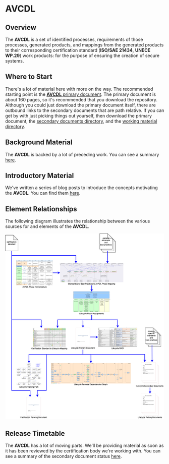# AVCDL

## Overview

The **AVCDL** is a set of identified processes, requirements of those processes, generated products,
and mappings from the generated products to their corresponding certification standard (**ISO/SAE 21434**,
**UNECE WP.29**) work products: for the purpose of ensuring the creation of secure systems.

## Where to Start

There's a lot of material here with more on the way. The recommended starting point is the [**AVCDL** primary document](./distribution/AVCDL.pdf). The primary document is about 160 pages, so it's recommended that you download the repository. Although you could just download the primary document itself, there are outbound links to the secondary documents that are path relative. If you can get by with just picking things out yourself, then download the primary document, the [secondary documents directory](./distribution/reference_documents/secondary_documents), and the [working material directory](./distribution/reference_documents/working_material).

## Background Material

The **AVCDL** is backed by a lot of preceding work. You can see a summary [here](./background_material/background%20material.md).

## Introductory Material

We've written a series of blog posts to introduce the concepts motivating the **AVCDL**. You can find them [here](./background_material/blog%20posts.md).

## Element Relationships

The following diagram illustrates the relationship between the various sources for and elements of the **AVCDL**.

![lifecycle creation flow](./source/reference_documents/misc/images/processed/lifecycle%20creation%20flow.png)

## Release Timetable

The **AVCDL** has a lot of moving parts. We'll be providing material as soon as it has been reviewed by the certification body we're working with. You can see a summary of the secondary document status [here](./document%20status.md).
